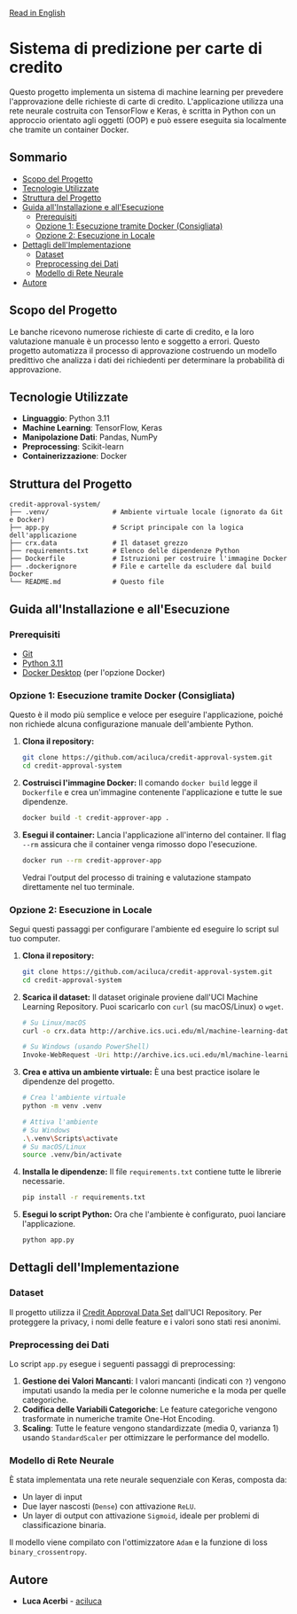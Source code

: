 [Read in English](README.md)

# Sistema di predizione per carte di credito

Questo progetto implementa un sistema di machine learning per prevedere l'approvazione delle richieste di carte di credito. L'applicazione utilizza una rete neurale costruita con TensorFlow e Keras, è scritta in Python con un approccio orientato agli oggetti (OOP) e può essere eseguita sia localmente che tramite un container Docker.

## Sommario

- [Scopo del Progetto](#scopo-del-progetto)
- [Tecnologie Utilizzate](#tecnologie-utilizzate)
- [Struttura del Progetto](#struttura-del-progetto)
- [Guida all'Installazione e all'Esecuzione](#guida-allinstallazione-e-allesecuzione)
  - [Prerequisiti](#prerequisiti)
  - [Opzione 1: Esecuzione tramite Docker (Consigliata)](#opzione-1-esecuzione-tramite-docker-consigliata)
  - [Opzione 2: Esecuzione in Locale](#opzione-2-esecuzione-in-locale)
- [Dettagli dell'Implementazione](#dettagli-dellimplementazione)
  - [Dataset](#dataset)
  - [Preprocessing dei Dati](#preprocessing-dei-dati)
  - [Modello di Rete Neurale](#modello-di-rete-neurale)
- [Autore](#autore)

## Scopo del Progetto

Le banche ricevono numerose richieste di carte di credito, e la loro valutazione manuale è un processo lento e soggetto a errori. Questo progetto automatizza il processo di approvazione costruendo un modello predittivo che analizza i dati dei richiedenti per determinare la probabilità di approvazione.

## Tecnologie Utilizzate

- **Linguaggio**: Python 3.11
- **Machine Learning**: TensorFlow, Keras
- **Manipolazione Dati**: Pandas, NumPy
- **Preprocessing**: Scikit-learn
- **Containerizzazione**: Docker

## Struttura del Progetto

```
credit-approval-system/
├── .venv/                # Ambiente virtuale locale (ignorato da Git e Docker)
├── app.py                # Script principale con la logica dell'applicazione
├── crx.data              # Il dataset grezzo
├── requirements.txt      # Elenco delle dipendenze Python
├── Dockerfile            # Istruzioni per costruire l'immagine Docker
├── .dockerignore         # File e cartelle da escludere dal build Docker
└── README.md             # Questo file
```

## Guida all'Installazione e all'Esecuzione

### Prerequisiti

- [Git](https://git-scm.com/)
- [Python 3.11](https://www.python.org/downloads/)
- [Docker Desktop](https://www.docker.com/products/docker-desktop/) (per l'opzione Docker)

### Opzione 1: Esecuzione tramite Docker (Consigliata)

Questo è il modo più semplice e veloce per eseguire l'applicazione, poiché non richiede alcuna configurazione manuale dell'ambiente Python.

1.  **Clona il repository:**
    ```bash
    git clone https://github.com/aciluca/credit-approval-system.git
    cd credit-approval-system
    ```

2.  **Costruisci l'immagine Docker:**
    Il comando `docker build` legge il `Dockerfile` e crea un'immagine contenente l'applicazione e tutte le sue dipendenze.
    ```bash
    docker build -t credit-approver-app .
    ```

3.  **Esegui il container:**
    Lancia l'applicazione all'interno del container. Il flag `--rm` assicura che il container venga rimosso dopo l'esecuzione.
    ```bash
    docker run --rm credit-approver-app
    ```
    Vedrai l'output del processo di training e valutazione stampato direttamente nel tuo terminale.

### Opzione 2: Esecuzione in Locale

Segui questi passaggi per configurare l'ambiente ed eseguire lo script sul tuo computer.

1.  **Clona il repository:**
    ```bash
    git clone https://github.com/aciluca/credit-approval-system.git
    cd credit-approval-system
    ```

2.  **Scarica il dataset:**
    Il dataset originale proviene dall'UCI Machine Learning Repository. Puoi scaricarlo con `curl` (su macOS/Linux) o `wget`.
    ```bash
    # Su Linux/macOS
    curl -o crx.data http://archive.ics.uci.edu/ml/machine-learning-databases/credit-screening/crx.data

    # Su Windows (usando PowerShell)
    Invoke-WebRequest -Uri http://archive.ics.uci.edu/ml/machine-learning-databases/credit-screening/crx.data -OutFile crx.data
    ```

3.  **Crea e attiva un ambiente virtuale:**
    È una best practice isolare le dipendenze del progetto.
    ```bash
    # Crea l'ambiente virtuale
    python -m venv .venv

    # Attiva l'ambiente
    # Su Windows
    .\.venv\Scripts\activate
    # Su macOS/Linux
    source .venv/bin/activate
    ```

4.  **Installa le dipendenze:**
    Il file `requirements.txt` contiene tutte le librerie necessarie.
    ```bash
    pip install -r requirements.txt
    ```

5.  **Esegui lo script Python:**
    Ora che l'ambiente è configurato, puoi lanciare l'applicazione.
    ```bash
    python app.py
    ```

## Dettagli dell'Implementazione

### Dataset

Il progetto utilizza il [Credit Approval Data Set](http://archive.ics.uci.edu/ml/datasets/Credit+Approval) dall'UCI Repository. Per proteggere la privacy, i nomi delle feature e i valori sono stati resi anonimi.

### Preprocessing dei Dati

Lo script `app.py` esegue i seguenti passaggi di preprocessing:
1.  **Gestione dei Valori Mancanti**: I valori mancanti (indicati con `?`) vengono imputati usando la media per le colonne numeriche e la moda per quelle categoriche.
2.  **Codifica delle Variabili Categoriche**: Le feature categoriche vengono trasformate in numeriche tramite One-Hot Encoding.
3.  **Scaling**: Tutte le feature vengono standardizzate (media 0, varianza 1) usando `StandardScaler` per ottimizzare le performance del modello.

### Modello di Rete Neurale

È stata implementata una rete neurale sequenziale con Keras, composta da:
-   Un layer di input
-   Due layer nascosti (`Dense`) con attivazione `ReLU`.
-   Un layer di output con attivazione `Sigmoid`, ideale per problemi di classificazione binaria.

Il modello viene compilato con l'ottimizzatore `Adam` e la funzione di loss `binary_crossentropy`.

## Autore

- **Luca Acerbi** - [aciluca](https://github.com/aciluca)
